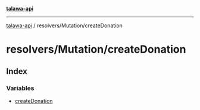 [**talawa-api**](../../../README.md)

***

[talawa-api](../../../modules.md) / resolvers/Mutation/createDonation

# resolvers/Mutation/createDonation

## Index

### Variables

- [createDonation](variables/createDonation.md)
